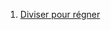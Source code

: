 1. [Diviser pour régner](./3.1_Diviser_pour_regner/cours.md) 
<!-- 2. [Programmation dynamique](../3.2_Programmation_dynamique/cours/)
 3. [Recherche textuelle](../3.3_Recherche_textuelle/cours/) -->
 